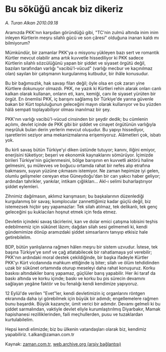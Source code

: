 # Bu söküğü ancak biz dikeriz

*A. Turan Alkan 2010.09.18*

<td class="news-spot">
<p>Aramızda PKK'nın karşıdan göründüğü gibi, "TC'nin zulmü altında inim inim inleyen Kürtlerin meşru silahlı gücü ve son çâresi" olduğuna inanan kaldı mı bilmiyorum?</p>
<p><p>Mümkündür, bir zamanlar PKK'ya o misyonu yükleyen bazı sert ve romantik Kürtler mevcut olabilir ama artık kuvvetle hissediliyor ki PKK sadece Kürtlerin silahlı sözcülüğünü yapan bir şiddet ve siyaset örgütü değil, bazıları tarafından varlığı "vacibü'l-vücud" (varlığı mecbur ve kaçınılmaz olan) sayılan bir çatışmanın kurgulanmış kutbudur, bir ihâle konusudur.
<p>Bu bir bağımsızlık, hak savaşı filan değil; öyle olsa en çok zararı yine Kürtlere dokunuyor olmazdı. PKK, ne yazık ki Kürtleri rehin alarak onları canlı kalkan olarak kullanan, onların eti, kanı, kemiği, canı ile siyaset yürüten bir örgüt. En önemlisi PKK, iç barışını sağlamış bir Türkiye'de yarına güvenle bakan bir Kürt topluluğunun geleceğini mayın olarak kullanıyor ve bu yüzden hâlâ sempati toplayabiliyor olması inanılmaz bir şey.
<p>PKK'nın varlığı vacibü'l-vücud cinsinden bir şeydir dedik; bu cümlenin açılımı, devlet içinde de PKK gibi bir şiddet ve cinayet örgütünün varlığıyla meşrûluk bulan derin yerlerin mevcut oluşudur. Bu yapıyı hissediyor, işaretlerini seziyor ama mekanizmalarına erişemiyoruz. Alâmetleri çok, isbatı yok.
<p>Bu kirli savaş bütün Türkiye'yi diken üstünde tutuyor; kanını, iliğini emiyor, enerjisini tüketiyor; beşeri ve ekonomik kaynaklarını sömürüyor. İçimizde birileri Türkiye'nin güçlenmesini, bölge barışının en kuvvetli aktörü haline gelmesini, şu mülevves ve boğucu ortamda rahat bir nefes alıp etrafına bakmasını, suyun yüzüne çıkmasını istemiyor. Ne zaman hepimize iyi gelen, olumlu gelişmeler cereyan etse Güneydoğu'dan bir can yakıcı haber geliyor; ardından tahrikler, yankılar, intikam çığlıkları... Akl-ı selimi buharlaştırıyor şiddet eylemleri.
<p>Zihnimiz dağılmasın, aklımız karışmasın; bu başkalarının düzenlediği kurgulanmış bir savaş; komplocular zannettiğimiz kadar güçlü değil, biz istemezsek hiçbir şey yapamazlar: Tek silah atılmaz, tek delikanlı, tek genç geleceğini şu kuklacıları hoşnut etmek için feda etmez.
<p>Devletin içindeki savaş tâcirlerini, kan ve dolar emici çatışma lobisini teşhis edebilmemiz için sükûnet lâzım; dağdan silah sesi gelmemeli ki, kendi gündemimize dönüp aramızdaki şiddet simsarlarını tanıyıp etkisiz hale getirebilelim.
<p>BDP, bütün yanlışlarına rağmen hâlen meşru bir sistem uzvudur. İstese, tek başına Türkiye'ye sınıf ve çağ atlatabilecek bir rahatlamaya yol verebilir; PKK'nın ardındaki moral destek çekildiğinde, bir başka ifadeyle Kürtler PKK'yı Kürt vicdanında mahkum ettiğinde iş biter; silah ve ölüm tehdidinden uzak bir sükûnet ortamında oturup meseleyi daha rahat konuşuruz. Korku baskısı altındakiler barış yapamaz, güçlüler barış yapabilir. Her iki taraf da baskı altında ve korku içinde; baskı ve korku bu pis sürecin devamını sağlayan yegâne faktör ve bu fenalığı kendi kendimize yapıyoruz.
<p>12 Eylül'de verilen "Evet"ler, kendi devletimizin iç organlarını röntgen ekranında daha iyi görebilmek için büyük bir adımdı; engellemelere rağmen bunu başardık. Büyük kazançtır, ümit verici bir adımdır. Devamı gelmeli ki bu şiddet sarmalından, vaktiyle devlet eliyle kurumlaştırılmış Diyarbakır, Mamak hapishanesi rezilliklerinden, faili meçhullerden, pusu ve tuzaklardan kurtulabilelim.
<p>Hepsi kendi elimizde; biz bu ülkenin vatandaşları olarak biz, kendimiz yapabiliriz. t.alkan@zaman.com.tr</p>
<a href="http://web.archive.org/web/20101125010827/mailto:t.alkan@zaman.com.tr">
</a></p></p></p></p></p></p></p></p></p></td>

Kaynak: [zaman.com.tr](http://zaman.com.tr/yazar.do?yazino=1029006), [web.archive.org (arşiv bağlantısı)](http://web.archive.org/web/20101125010827/http://www.zaman.com.tr:80/yazar.do?yazino=1029006)
